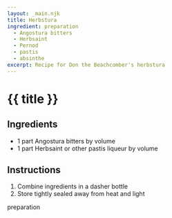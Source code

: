 ```yaml
---
layout: _main.njk
title: Herbstura
ingredient: preparation
  - Angostura bitters
  - Herbsaint
  - Pernod
  - pastis
  - absinthe
excerpt: Recipe for Don the Beachcomber's herbstura
---
```


<!-- markdownlint-disable MD025 -->
# {{ title }}
<!-- markdownlint-enable MD025 -->

## Ingredients

* 1 part Angostura bitters by volume
* 1 part Herbsaint or other pastis liqueur by volume

## Instructions

1. Combine ingredients in a dasher bottle
2. Store tightly sealed away from heat and light

<div
  data-cat[0]="Preparation"
  data-ingredient[0]="Angostura bitters"
  data-ingredient[1]="Herbsaint"
  data-ingredient[2]="Pernod"
  data-ingredient[3]="Pastis"
  data-ingredient[4]="Absinthe"
  data-pagefind-filter="
    Category[data-cat[0]],
    Ingredient[data-ingredient[0]],
    Ingredient[data-ingredient[1]],
    Ingredient[data-ingredient[2]],
    Ingredient[data-ingredient[3]],
    Ingredient[data-ingredient[4]],
  "
>
</div>

<div class="keywords" aria-hidden>preparation</div>
